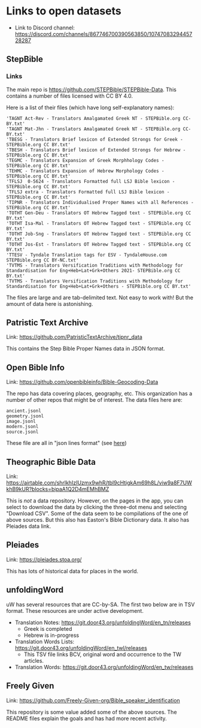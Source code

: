 # Links to open datasets

- Link to Discord channel: https://discord.com/channels/867746700390563850/1074708329445728287

## StepBible

### Links

The main repo is https://github.com/STEPBible/STEPBible-Data. This contains a number of files licensed with CC BY 4.0.

Here is a list of their files (which have long self-explanatory names):
```
'TAGNT Act-Rev - Translators Amalgamated Greek NT - STEPBible.org CC-BY.txt'
'TAGNT Mat-Jhn - Translators Amalgamated Greek NT - STEPBible.org CC-BY.txt'
'TBESG - Translators Brief lexicon of Extended Strongs for Greek - STEPBible.org CC BY.txt'
'TBESH - Translators Brief lexicon of Extended Strongs for Hebrew - STEPBible.org CC BY.txt'
'TEGMC - Translators Expansion of Greek Morphhology Codes - STEPBible.org CC BY.txt'
'TEHMC - Translators Expansion of Hebrew Morphology Codes - STEPBible.org CC BY.txt'
'TFLSJ  0-5624 - Translators Formatted full LSJ Bible lexicon - STEPBible.org CC BY.txt'
'TFLSJ extra - Translators Formatted full LSJ Bible lexicon - STEPBible.org CC BY.txt'
'TIPNR - Translators Individualised Proper Names with all References - STEPBible.org CC BY.txt'
'TOTHT Gen-Deu - Translators OT Hebrew Tagged text - STEPBible.org CC BY.txt'
'TOTHT Isa-Mal - Translators OT Hebrew Tagged text - STEPBible.org CC BY.txt'
'TOTHT Job-Sng - Translators OT Hebrew Tagged text - STEPBible.org CC BY.txt'
'TOTHT Jos-Est - Translators OT Hebrew Tagged text - STEPBible.org CC BY.txt'
'TTESV - Tyndale Translation tags for ESV - TyndaleHouse.com STEPBible.org CC BY-NC.txt'
'TVTMS - Translators Versification Traditions with Methodology for Standardisation for Eng+Heb+Lat+Grk+Others 2021- STEPBible.org CC BY.txt'
'TVTMS - Translators Versification Traditions with Methodology for Standardisation for Eng+Heb+Lat+Grk+Others - STEPBible.org CC BY.txt'
```
The files are large and are tab-delimited text. Not easy to work with! But the amount of data here is astonishing.

## Patristic Text Archive

Link: https://github.com/PatristicTextArchive/tipnr_data

This contains the Step Bible Proper Names data in JSON format.

## Open Bible Info

Link: https://github.com/openbibleinfo/Bible-Geocoding-Data

The repo has data covering places, geography, etc. This organization has a number of other repos that might be of interest. The data files here are:
```
ancient.jsonl
geometry.jsonl
image.jsonl
modern.jsonl
source.jsonl
```
These file are all in "json lines format" (see [here](https://jsonlines.org/))

## Theographic Bible Data

Link: https://airtable.com/shrlkhIzIUzmx9whR/tbl9cHtigkAm69h8L/viw9a8F7UWkhB9kUR?blocks=bipaA1Q2D4mEMhBMZ

This is *not* a data repository. However, on the pages in the app, you can select to download the data by clicking the three-dot menu and selecting "Download CSV". Some of the data seem to be compilations of the one of above sources. But this also has Easton's Bible Dictionary data. It also has Pleiades data link.

## Pleiades

Link: https://pleiades.stoa.org/

This has lots of historical data for places in the world.

## unfoldingWord

uW has several resources that are CC-by-SA. The first two below are in TSV format. These resources are under active development.

- Translation Notes: https://git.door43.org/unfoldingWord/en_tn/releases
	- Greek is completed
	- Hebrew is in-progress
- Translation Words Lists: https://git.door43.org/unfoldingWord/en_twl/releases
	- This TSV file links BCV, original word and occurrence to the TW articles.
- Translation Words: https://git.door43.org/unfoldingWord/en_tw/releases

## Freely Given

Link: https://github.com/Freely-Given-org/Bible_speaker_identification

This repository is some value added some of the above sources. The README files explain the goals and has had more recent activity.
